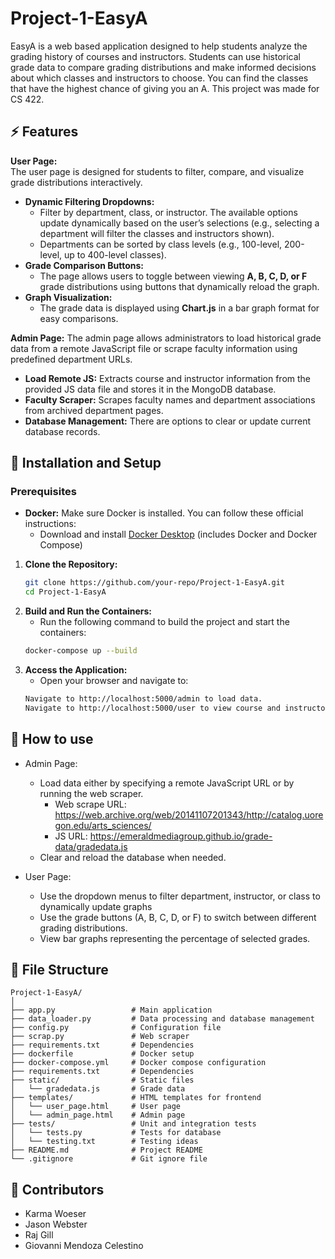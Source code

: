 # Project-1-EasyA

EasyA is a web based application designed to help students analyze the grading history of courses and instructors. 
Students can use historical grade data to compare grading distributions and make informed decisions about which classes and instructors to choose.
You can find the classes that have the highest chance of giving you an A. This project was made for CS 422.

## :zap: Features

**User Page:**  
  The user page is designed for students to filter, compare, and visualize grade distributions interactively.  
  - **Dynamic Filtering Dropdowns:**  
    - Filter by department, class, or instructor. The available options update dynamically based on the user’s selections (e.g., selecting a department will filter the classes and instructors shown).  
    - Departments can be sorted by class levels (e.g., 100-level, 200-level, up to 400-level classes).  
  - **Grade Comparison Buttons:**  
    - The page allows users to toggle between viewing **A, B, C, D, or F** grade distributions using buttons that dynamically reload the graph.  
  - **Graph Visualization:**  
    - The grade data is displayed using **Chart.js** in a bar graph format for easy comparisons.
  
**Admin Page:**
  The admin page allows administrators to load historical grade data from a remote JavaScript file or scrape faculty information using predefined department URLs.
  - **Load Remote JS:** Extracts course and instructor information from the provided JS data file and stores it in the MongoDB database.
  - **Faculty Scraper:** Scrapes faculty names and department associations from archived department pages. 
  - **Database Management:** There are options to clear or update current database records.


## :electric_plug: Installation and Setup

### Prerequisites
- **Docker:** Make sure Docker is installed. You can follow these official instructions:
  - Download and install [Docker Desktop](https://www.docker.com/products/docker-desktop) (includes Docker and Docker Compose)

1. **Clone the Repository:**  
   ```bash
   git clone https://github.com/your-repo/Project-1-EasyA.git
   cd Project-1-EasyA

2. **Build and Run the Containers:**
   - Run the following command to build the project and start the containers:
   ```bash
   docker-compose up --build

3. **Access the Application:**
   - Open your browser and navigate to:
   ```bash
   Navigate to http://localhost:5000/admin to load data.
   Navigate to http://localhost:5000/user to view course and instructor comparisons. 

## :rocket: How to use
- Admin Page:
  - Load data either by specifying a remote JavaScript URL or by running the web scraper.
    - Web scrape URL: https://web.archive.org/web/20141107201343/http://catalog.uoregon.edu/arts_sciences/
    - JS URL: https://emeraldmediagroup.github.io/grade-data/gradedata.js
  - Clear and reload the database when needed.
 
- User Page:
  - Use the dropdown menus to filter department, instructor, or class to dynamically update graphs
  - Use the grade buttons (A, B, C, D, or F) to switch between different grading distributions.
  - View bar graphs representing the percentage of selected grades.

##  :file_folder: File Structure
```
Project-1-EasyA/
│
├── app.py                 # Main application
├── data_loader.py         # Data processing and database management
├── config.py              # Configuration file
├── scrap.py               # Web scraper
├── requirements.txt       # Dependencies
├── dockerfile             # Docker setup
├── docker-compose.yml     # Docker compose configuration
├── requirements.txt       # Dependencies
├── static/                # Static files 
│   └── gradedata.js       # Grade data 
├── templates/             # HTML templates for frontend
│   └── user_page.html     # User page
│   └── admin_page.html    # Admin page
├── tests/                 # Unit and integration tests
│   └── tests.py           # Tests for database
│   └── testing.txt        # Testing ideas
├── README.md              # Project README
└── .gitignore             # Git ignore file
```


## :star2: Contributors
- Karma Woeser
- Jason Webster
- Raj Gill
- Giovanni Mendoza Celestino

